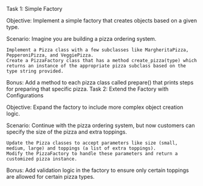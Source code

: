 Task 1: Simple Factory

Objective: Implement a simple factory that creates objects based on a given type.

Scenario: Imagine you are building a pizza ordering system.

    Implement a Pizza class with a few subclasses like MargheritaPizza, PepperoniPizza, and VeggiePizza.
    Create a PizzaFactory class that has a method create_pizza(type) which returns an instance of the appropriate pizza subclass based on the type string provided.

Bonus: Add a method to each pizza class called prepare() that prints steps for preparing that specific pizza.
Task 2: Extend the Factory with Configurations

Objective: Expand the factory to include more complex object creation logic.

Scenario: Continue with the pizza ordering system, but now customers can specify the size of the pizza and extra toppings.

    Update the Pizza classes to accept parameters like size (small, medium, large) and toppings (a list of extra toppings).
    Modify the PizzaFactory to handle these parameters and return a customized pizza instance.

Bonus: Add validation logic in the factory to ensure only certain toppings are allowed for certain pizza types.